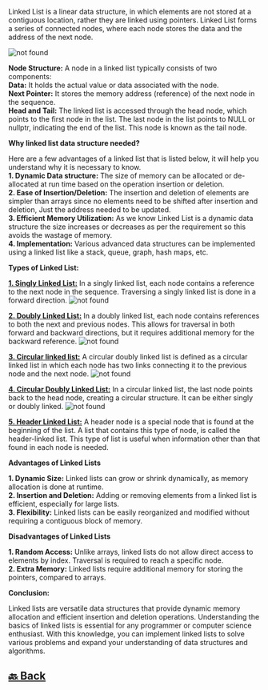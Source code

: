 Linked List is a linear data structure, in which elements are not stored at a contiguous location, rather they are linked using pointers. Linked List forms a series of connected nodes, where each node stores the data and the address of the next node.

<img src="https://media.geeksforgeeks.org/wp-content/uploads/20220712172013/Singlelinkedlist.png" alt="not found">

**Node Structure:** A node in a linked list typically consists of two components: </br>
**Data:** It holds the actual value or data associated with the node. </br>
**Next Pointer:** It stores the memory address (reference) of the next node in the sequence. </br>
**Head and Tail:** The linked list is accessed through the head node, which points to the first node in the list. The last node in the list points to NULL or nullptr, indicating the end of the list. This node is known as the tail node.

**Why linked list data structure needed?**

Here are a few advantages of a linked list that is listed below, it will help you understand why it is necessary to know.</br>
**1. Dynamic Data structure:** The size of memory can be allocated or de-allocated at run time based on the operation insertion or deletion.</br>
**2. Ease of Insertion/Deletion:** The insertion and deletion of elements are simpler than arrays since no elements need to be shifted after insertion and deletion, Just the address needed to be updated.</br>
**3. Efficient Memory Utilization:** As we know Linked List is a dynamic data structure the size increases or decreases as per the requirement so this avoids the wastage of memory. </br>
**4. Implementation:** Various advanced data structures can be implemented using a linked list like a stack, queue, graph, hash maps, etc.

**Types of Linked List:**

**<a href="" alt="">1. Singly Linked List:</a>**
In a singly linked list, each node contains a reference to the next node in the sequence. Traversing a singly linked list is done in a forward direction.
<img src="https://media.geeksforgeeks.org/wp-content/uploads/20220712172013/Singlelinkedlist.png" alt="not found">

**<a href="" alt="">2. Doubly Linked List:</a>**
In a doubly linked list, each node contains references to both the next and previous nodes. This allows for traversal in both forward and backward directions, but it requires additional memory for the backward reference.
<img src="https://media.geeksforgeeks.org/wp-content/uploads/20220712180755/Doublylinkedlist.png" alt="not found">

**<a href="" alt="">3. Circular linked list:</a>**
A circular doubly linked list is defined as a circular linked list in which each node has two links connecting it to the previous node and the next node.
<img src="https://media.geeksforgeeks.org/wp-content/uploads/20220712181336/Circularlinkedlist.png" alt="not found">

**<a href="" alt="">4. Circular Doubly Linked List:</a>**
In a circular linked list, the last node points back to the head node, creating a circular structure. It can be either singly or doubly linked.
<img src="https://media.geeksforgeeks.org/wp-content/uploads/20220830114920/doubly-660x177.jpg" alt="not found">

**<a href="" alt="">5. Header Linked List:</a>**
A header node is a special node that is found at the beginning of the list. A list that contains this type of node, is called the header-linked list. This type of list is useful when information other than that found in each node is needed.

**Advantages of Linked Lists**

**1. Dynamic Size:** Linked lists can grow or shrink dynamically, as memory allocation is done at runtime. </br>
**2. Insertion and Deletion:** Adding or removing elements from a linked list is efficient, especially for large lists. </br>
**3. Flexibility:** Linked lists can be easily reorganized and modified without requiring a contiguous block of memory. </br>

**Disadvantages of Linked Lists**

**1. Random Access:** Unlike arrays, linked lists do not allow direct access to elements by index. Traversal is required to reach a specific node. </br>
**2. Extra Memory:** Linked lists require additional memory for storing the pointers, compared to arrays. </br>

**Conclusion:**

Linked lists are versatile data structures that provide dynamic memory allocation and efficient insertion and deletion operations. Understanding the basics of linked lists is essential for any programmer or computer science enthusiast. With this knowledge, you can implement linked lists to solve various problems and expand your understanding of data structures and algorithms.


<h2><a href="https://github.com/sanjay9616/data-structure-and-alogrithms/blob/master/README.md"> 🔙 Back</a></h2>